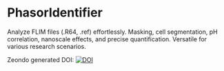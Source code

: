 # PhasorIdentifier
Analyze FLIM files (.R64, .ref) effortlessly. Masking, cell segmentation, pH correlation, nanoscale effects, and precise quantification. Versatile for various research scenarios.

Zeondo generated DOI: [![DOI](https://zenodo.org/badge/DOI/10.5281/zenodo.8282839.svg)](https://doi.org/10.5281/zenodo.8282839)

